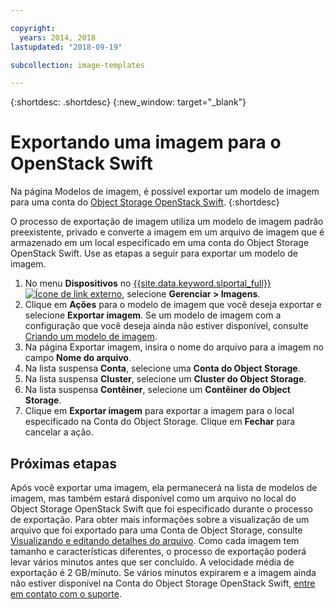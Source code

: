 ```yaml
---

copyright:
  years: 2014, 2018
lastupdated: "2018-09-19"

subcollection: image-templates

---
```


{:shortdesc: .shortdesc}
{:new_window: target="_blank"}

# Exportando uma imagem para o OpenStack Swift

Na página Modelos de imagem, é possível exportar um modelo de imagem para uma conta do [Object Storage OpenStack Swift](/docs/infrastructure/objectstorage-swift?topic=objectstorage-swift-GettingStarted#getting-started-with-object-storage-openstack-swift).
{:shortdesc}

O processo de exportação de imagem utiliza um modelo de imagem padrão preexistente, privado e converte a imagem em um
arquivo de imagem que é armazenado em um local especificado em uma conta do Object Storage OpenStack Swift. Use as etapas a seguir para exportar um modelo de imagem.

1. No menu **Dispositivos** no [{{site.data.keyword.slportal_full}} ![Ícone de link externo](../../icons/launch-glyph.svg "Ícone de link externo")](https://control.softlayer.com/), selecione **Gerenciar > Imagens**.
2. Clique em **Ações** para o modelo de imagem que você deseja exportar e selecione **Exportar imagem**. Se um modelo de imagem com a configuração que você deseja ainda não estiver
disponível, consulte [Criando um modelo de imagem](/docs/infrastructure/image-templates?topic=image-templates-creating-an-image-template).
3. Na página Exportar imagem, insira o nome do arquivo para a imagem no campo **Nome do arquivo**.
5. Na lista suspensa **Conta**, selecione uma **Conta do Object Storage**.
6. Na lista suspensa **Cluster**, selecione um **Cluster do Object Storage**.
7. Na lista suspensa **Contêiner**, selecione um **Contêiner do Object Storage**.
8. Clique em **Exportar imagem** para exportar a imagem para o local especificado na Conta do Object Storage. Clique em **Fechar** para cancelar
a ação.

## Próximas etapas

Após você exportar uma imagem, ela permanecerá na lista de modelos de imagem, mas também estará disponível como um arquivo no local do Object Storage OpenStack Swift que foi especificado durante o processo de exportação. Para obter mais informações sobre a visualização de um arquivo que foi
exportado para uma Conta de Object Storage, consulte [Visualizando e editando detalhes do arquivo](/docs/infrastructure/objectstorage-swift?topic=objectstorage-swift-OSSSLPortal#viewing-and-editing-file-details). Como cada imagem tem tamanho e características diferentes, o processo de exportação poderá
levar vários minutos antes que ser concluído. A velocidade média de exportação é 2 GB/minuto. Se vários minutos expirarem e a imagem ainda não estiver
disponível na Conta do Object Storage OpenStack Swift, [entre em contato com o suporte](/docs/get-support?topic=get-support-getting-customer-support).
